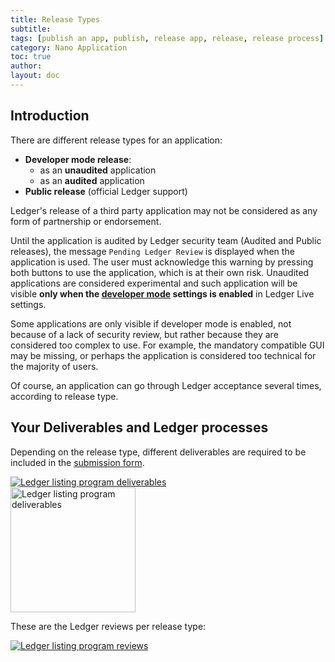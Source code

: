 ```yaml
---
title: Release Types
subtitle:
tags: [publish an app, publish, release app, release, release process]
category: Nano Application
toc: true
author:
layout: doc
---
```


## Introduction

There are different release types for an application:

-   **Developer mode release**:  
    -   as an **unaudited** application  
    -   as an **audited** application  
-   **Public release** (official Ledger support)  

Ledger's release of a third party application may not be considered as any form of partnership or endorsement.

Until the application is audited by Ledger security team (Audited and Public releases), the message `Pending Ledger Review` is displayed when the application is used. The user must acknowledge this warning by pressing both buttons to use the application, which is at their own risk. Unaudited applications are considered experimental and such application will be visible **only when the [developer mode](../../live-app/developer-mode) settings is enabled** in Ledger Live settings.

Some applications are only visible if developer mode is enabled, not because of a lack of security review, but rather because they are considered too complex to use. For example, the mandatory compatible GUI may be missing, or perhaps the application is considered too technical for the majority of users.

Of course, an application can go through Ledger acceptance several times, according to release type.

## Your Deliverables and Ledger processes

Depending on the release type, different deliverables are required to be included in the [submission form](../deliverables-checklist).

<!-- ------------- Image ------------- -->
<div class="uk-text-center">
    <a href="../images/listing-program-a1.png" style="border-bottom:none;">
        <img src="../images/listing-program-a1.png" class="align-center" alt="Ledger listing program deliverables" />
    </a>
</div>
<!-- --------------------------------- -->
  
<!-- ------------- Image ------------- -->
<div class="uk-text-center">
    <a href="../images/listing-program-legend.png" style="border-bottom:none;">
        <img src="../images/listing-program-legend.png" width="200" class="align-center" alt="Ledger listing program deliverables" />
    </a>
</div>
<!-- --------------------------------- -->

These are the Ledger reviews per release type:
  
<!-- ------------- Image ------------- -->
<div class="uk-text-center">
    <a href="../images/listing-program-a2.png" style="border-bottom:none;">
        <img src="../images/listing-program-a2.png" class="align-center" alt="Ledger listing program reviews" />
    </a>
</div>
<!-- --------------------------------- -->

